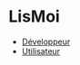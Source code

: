 ﻿# LisMoi
  * [Développeur](LisMoiDéveloppeur.md)
  * [Utilisateur](src/main/resources/LisMoiUtilisateur.md)

